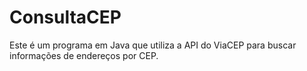 # ConsultaCEP
Este é um programa em Java que utiliza a API do ViaCEP para buscar informações de endereços por CEP.
